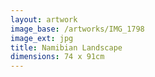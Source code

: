 ```yaml
---
layout: artwork
image_base: /artworks/IMG_1798
image_ext: jpg
title: Namibian Landscape
dimensions: 74 x 91cm
---
```



